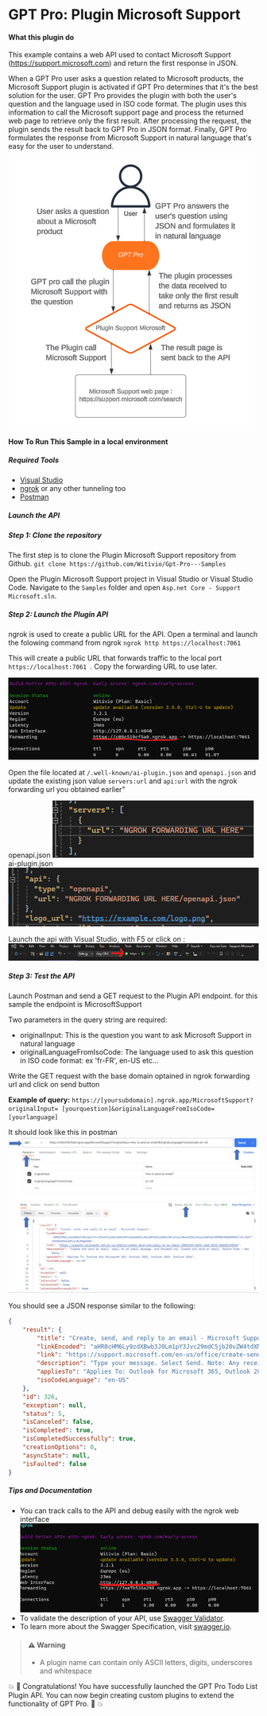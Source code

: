 # GPT Pro: Plugin Microsoft Support

#### What this plugin do

This example contains a web API used to contact Microsoft Support (https://support.microsoft.com) and return the first response in JSON.

When a GPT Pro user asks a question related to Microsoft products, the Microsoft Support plugin is activated if GPT Pro determines that it's the best solution for the user.
GPT Pro provides the plugin with both the user's question and the language used in ISO code format. The plugin uses this information to call the Microsoft support page and process the returned web page to retrieve only the first result.
After processing the request, the plugin sends the result back to GPT Pro in JSON format. Finally, GPT Pro formulates the response from Microsoft Support in natural language that's easy for the user to understand.

![Alt text](image.png)

#### How To Run This Sample in a local environment

##### Required Tools

- [Visual Studio](https://visualstudio.microsoft.com/fr/downloads/)
- [ngrok](https://ngrok.com/) or any other tunneling too
- [Postman](https://www.postman.com/)

##### Launch the API

##### Step 1: Clone the repository

The first step is to clone the Plugin Microsoft Support repository from Github.
`git clone https://github.com/Witivio/Gpt-Pro---Samples`

Open the Plugin Microsoft Support project in Visual Studio or Visual Studio Code. Navigate to the `Samples` folder and open `Asp.net Core - Support Microsoft.sln`.

##### Step 2: Launch the Plugin API

ngrok is used to create a public URL for the API.
Open a terminal and launch the folowing command from ngrok
`ngrok http https://localhost:7061 `

This will create a public URL that forwards traffic to the local port `https://localhost:7061 `. Copy the forwarding URL to use later.

![Alt text](ReadmeImages/image-1.png)

Open the file located at `/.well-known/ai-plugin.json` and `openapi.json` and update the existing json value `servers:url` and `api:url` with the ngrok forwarding url you obtained earlier"

openapi.json
![Alt text](ReadmeImages/image-6.png)
ai-plugin.json
![Alt text](ReadmeImages/image-5.png)

Launch the api with Visual Studio, with F5 or click on :
![Alt text](ReadmeImages/image.png)

##### Step 3: Test the API

Launch Postman and send a GET request to the Plugin API endpoint.
for this sample the endpoint is MicrosoftSupport

Two parameters in the query string are required:

- originalInput: This is the question you want to ask Microsoft Support in natural language
- originalLanguageFromIsoCode: The language used to ask this question in ISO code format: ex 'fr-FR', en-US etc...

Write the GET request with the base domain optained in ngrok forwarding url and click on send button

**Example of query:** `https://[yoursubdomain].ngrok.app/MicrosoftSupport?originalInput=
[yourquestion]&originalLanguageFromIsoCode=[yourlanguage]`

It should look like this in postman
![Alt text](ReadmeImages/image-3.png)

You should see a JSON response similar to the following:

```JSON
{
    "result": {
        "title": "Create, send, and reply to an email - Microsoft Support",
        "linkEncoded": "aHR0cHM6Ly9zdXBwb3J0Lm1pY3Jvc29mdC5jb20vZW4tdXMvb2ZmaWNlL2NyZWF0ZS1zZW5kLWFuZC1yZXBseS10by1hbi1lbWFpbC00MDBkNGQ0NS04ZTJkLTQ2YTItOGNiNS1kZGFiZjEyNDg5ZWQ",
        "link": "https://support.microsoft.com/en-us/office/create-send-and-reply-to-an-email-400d4d45-8e2d-46a2-8cb5-ddabf12489ed",
        "description": "Type your message. Select Send. Note: Any received attachment is not added to a reply automatically. Forward to share email with others. Select an email to forward. Select Forward. Add who you'd like to forward to. Add a note in the email body if you'd like. Select Send. Note: Any received attachment is added when forwarded. Want more?",
        "appliesTo": "Applies To: Outlook for Microsoft 365, Outlook 2021, Outlook 2019, Outlook 2016",
        "isoCodeLanguage": "en-US"
    },
    "id": 326,
    "exception": null,
    "status": 5,
    "isCanceled": false,
    "isCompleted": true,
    "isCompletedSuccessfully": true,
    "creationOptions": 0,
    "asyncState": null,
    "isFaulted": false
}
```

##### Tips and Documentation

- You can track calls to the API and debug easily with the ngrok web interface
  ![Alt text](ReadmeImages/image-2.png)
- To validate the description of your API, use [Swagger Validator](https://validator.swagger.io/).
- To learn more about the Swagger Specification, visit [swagger.io](https://swagger.io/specification/).

> #### :warning: Warning
>
> - A plugin name can contain only ASCII letters, digits, underscores and whitespace

:boom: :tada: Congratulations! You have successfully launched the GPT Pro Todo List Plugin API.
You can now begin creating custom plugins to extend the functionality of GPT Pro. :tada: :boom:
